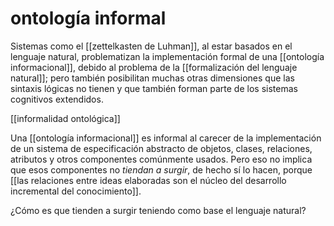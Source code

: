 # ontología informal
Sistemas como el [[zettelkasten de Luhman]], al estar basados en el lenguaje natural, problematizan la implementación formal de una [[ontología informacional]], debido al problema de la [[formalización del lenguaje natural]]; pero también posibilitan muchas otras dimensiones que las sintaxis lógicas no tienen y que también forman parte de los sistemas cognitivos extendidos. 

[[informalidad ontológica]]

Una [[ontología informacional]] es informal al carecer de la implementación de un sistema de especificación abstracto de objetos, clases, relaciones, atributos y otros componentes comúnmente usados. Pero eso no implica que esos componentes no *tiendan a surgir*, de hecho sí lo hacen, porque [[las relaciones entre ideas elaboradas son el núcleo del desarrollo incremental del conocimiento]].

¿Cómo es que tienden a surgir teniendo como base el lenguaje natural?
